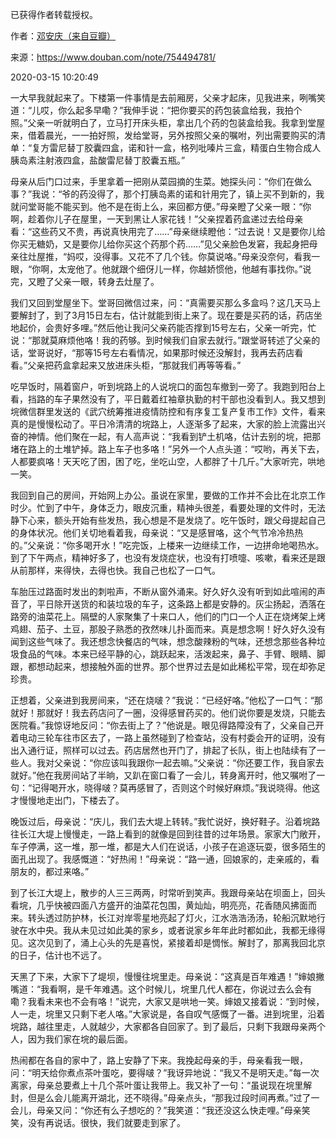 已获得作者转载授权。


作者：[邓安庆（来自豆瓣）](https://www.douban.com/people/renjiananhuo/)


来源：https://www.douban.com/note/754494781/


2020-03-15 10:20:49


一大早我就起来了。下楼第一件事情是去前厢房，父亲才起床，见我进来，咧嘴笑道：“儿哎，你么起多早嘞？”我伸手说：“把你要买的药包装盒给我，我拍个照。”父亲一听就明白了，立马打开床头柜，拿出几个药的包装盒给我。我拿到堂屋来，借着晨光，一一拍好照，发给堂哥，另外按照父亲的嘱咐，列出需要购买的清单：“复方雷尼替丁胶囊四盒，诺和针一盒，格列吡嗪片三盒，精蛋白生物合成人胰岛素注射液四盒，盐酸雷尼替丁胶囊五瓶。”  

母亲从后门口过来，手里拿着一把刚从菜园摘的生菜。她探头问：“你们在做么事？”我说：“爷的药没得了，那个打胰岛素的诺和针用完了，镇上买不到新的，我就问堂哥能不能买到。他不是在街上么，来回都方便。”母亲瞪了父亲一眼：“你啊，趁着你儿子在屋里，一天到黑让人家花钱！”父亲捏着药盒递过去给母亲看：“这些药又不贵，再说真快用完了……”母亲继续瞪他：“过去说！又是要你儿给你买无糖奶，又是要你儿给你买这个药那个药……”见父亲脸色发窘，我起身把母亲往灶屋推，“妈哎，没得事。又花不了几个钱。你莫说咯。”母亲没奈何，看我一眼，“你啊，太宠他了。他就跟个细伢儿一样，你越娇惯他，他越有事找你。”说完，又瞪了父亲一眼，转身去灶屋了。  

我们又回到堂屋坐下。堂哥回微信过来，问：“真需要买那么多盒吗？这几天马上要解封了，到了3月15日左右，估计就能到街上来了。现在要是买药的话，药店坐地起价，会贵好多哩。”然后他让我问父亲药能否撑到15号左右，父亲一听完，忙说：“那就莫麻烦他咯！我的药够。到时候我们自家去就行。”跟堂哥转述了父亲的话，堂哥说好，“那等15号左右看情况，如果那时候还没解封，我再去药店看看。”父亲把药盒拿起来又放进床头柜，“那就我们再等等看。”  

吃早饭时，隔着窗户，听到垸路上的人说垸口的面包车撤到一旁了。我跑到阳台上看，挡路的车子果然没有了，平日戴着红袖章执勤的村干部也没看到人。我又想到垸微信群里发送的《武穴统筹推进疫情防控和有序复工复产复市工作》文件，看来真的是慢慢松动了。平日冷清清的垸路上，人逐渐多了起来，大家的脸上流露出兴奋的神情。他们聚在一起，有人高声说：“我看到铲土机咯，估计去别的垸，把那堵在路上的土堆铲掉。路上车子也多咯！”另外一个人点头道：“哎哟，再关下去，人都要疯咯！天天吃了困，困了吃，坐吃山空，人都胖了十几斤。”大家听完，哄地一笑。  

我回到自己的房间，开始网上办公。虽说在家里，要做的工作并不会比在北京工作时少。忙到了中午，身体乏力，眼皮沉重，精神头很差，看要处理的文件时，无法静下心来，额头开始有些发热，我心想是不是发烧了。吃午饭时，跟父母提起自己的身体状况。他们关切地看着我，母亲说：“又是感冒咯，这个气节冷冷热热的。”父亲说：“你多喝开水！”吃完饭，上楼来一边继续工作，一边拼命地喝热水。到了下午两点，精神好多了，也没有发烧症状，也没有打喷嚏、咳嗽，看来还是跟从前那样，来得快，去得也快。我自己也松了一口气。  

车胎压过路面时发出的刺啦声，不断从窗外涌来。好久好久没有听到如此喧闹的声音了，平日除开送货的和装垃圾的车子，这条路上都是安静的。灰尘扬起，洒落在路旁的油菜花上。隔壁的人家聚集了十来口人，他们的门口一个人正在烧烤架上烤鸡翅、茄子、土豆，那股子熟悉的孜然味儿扑面而来。真是想念啊！好久好久没有闻到这些气味了。我还想念快餐店的气味，想念酸辣粉的气味，还想念那些各种垃圾食品的气味。本来已经平静的心，跳跃起来，活泼起来，鼻子、手臂、眼睛、脚跟，都想动起来，想接触外面的世界。那个世界过去是如此稀松平常，现在却弥足珍贵。  

正想着，父亲进到我房间来，“还在烧啵？”我说：“已经好咯。”他松了一口气：“那就好！那就好！我去药店问了一圈，没得感冒药买的。他们说你要是发烧，只能去医院看。”我惊讶地反问：“你去街上了？”他说是。眼见得路障没有了，父亲自己开着电动三轮车往市区去了，一路上虽然碰到了检查站，没有村委会开的证明，没有出入通行证，照样可以过去。药店居然也开门了，排起了长队，街上也陆续有了一些人。我对父亲说：“你应该叫我跟你一起去嘛。”父亲说：“你还要工作，我自家去就好。”他在我房间站了半晌，又趴在窗口看了一会儿，转身离开时，他又嘱咐了一句：“记得喝开水，晓得啵？莫再感冒了，否则这个时候好麻烦。”我说晓得。他这才慢慢地走出门，下楼去了。  

晚饭过后，母亲说：“庆儿，我们去大堤上转转。”我忙说好，换好鞋子。沿着垸路往长江大堤上慢慢走，一路上看到的就像是回到往昔的过年场景。家家大门敞开，车子停满，这一堆，那一堆，都是大人们在说话，小孩子在追逐玩耍，很多陌生的面孔出现了。我感慨道：“好热闹！”母亲说：“路一通，回娘家的，走亲戚的，看朋友的，都过来咯。”  

到了长江大堤上，散步的人三三两两，时常听到笑声。我跟母亲站在坝面上，回头看垸，几乎快被四面八方盛开的油菜花包围，黄灿灿，明亮亮，花香随风拂面而来。转头透过防护林，长江对岸零星地亮起了灯火，江水浩浩汤汤，轮船沉默地行驶在水中央。我从未见过如此美的家乡，或者说家乡年年此时都如此，我都无缘得见。这次见到了，涌上心头的先是喜悦，紧接着却是惆怅。解封了，那离我回北京的日子，估计也不远了。  

天黑了下来，大家下了堤坝，慢慢往垸里走。母亲说：“这真是百年难遇！”婶娘撇嘴道：“我看啊，是千年难遇。这个时候儿，垸里几代人都在，你说过去么会有嘞？我看未来也不会有咯！”说完，大家又是哄地一笑。婶娘又接着说：“到时候，人一走，垸里又只剩下老人咯。”大家说是，各自叹气感慨了一番。进到垸里，沿着垸路，越往里走，人就越少，大家都各自回家了。到了最后，只剩下我跟母亲两个人，因为我们家在垸的最后面。  

热闹都在各自的家中了，路上安静了下来。我挽起母亲的手，母亲看我一眼，问：“明天给你煮点茶叶蛋吃，要得啵？”我讶异地说：“我又不是明天走。”每一次离家，母亲总要煮上十几个茶叶蛋让我带上。我又补了一句：“虽说现在垸里解封，但是么会儿能离开湖北，还不晓得。”母亲点头，“那我过段时间再煮。”过了一会儿，母亲又问：“你还有么子想吃的？”我笑道：“我还没这么快走哩。”母亲笑笑，没有再说话。很快，我们就要走到家了。  

